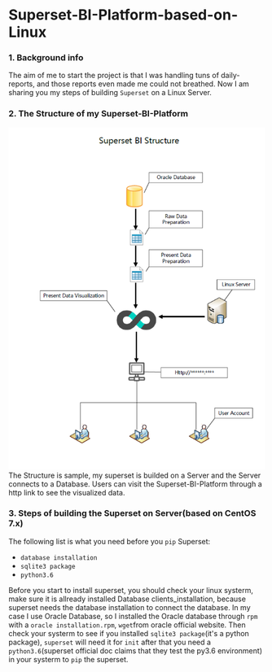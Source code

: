 # Superset-BI-Platform-based-on-Linux

### 1. Background info

The aim of me to start the project is that I was handling tuns of daily-reports, and those reports even made me could not breathed.
Now I am sharing you my steps of building `Superset` on a Linux Server. 


### 2. The Structure of my Superset-BI-Platform
![](https://github.com/loktarjason/Superset-BI-Platform-based-on-Linux/blob/master/images/supersetBIstructure.png)<br>
The Structure is sample, my superset is builded on a Server and the Server connects to a Database. Users can visit the Superset-BI-Platform through a http link to see the visualized data.

### 3. Steps of building the Superset on Server(based on CentOS 7.x)
The following list is what you need before you `pip` Superset:
* `database installation`
* `sqlite3 package`
* `python3.6`<br>

Before you start to install superset, you should check your linux systerm, make sure it is allready installed Database clients_installation, because superset needs the database installation to connect the database. 
In my case I use Oracle Database, so I installed the Oracle database through `rpm` with a `oracle installation.rpm`, `wget`from oracle official website. Then check your systerm to see if you installed `sqlite3 package`(it's a python package),
`superset` will need it for `init` after that you need a `python3.6`(superset official doc claims that they test the py3.6 environment) in your systerm to `pip` the superset.
